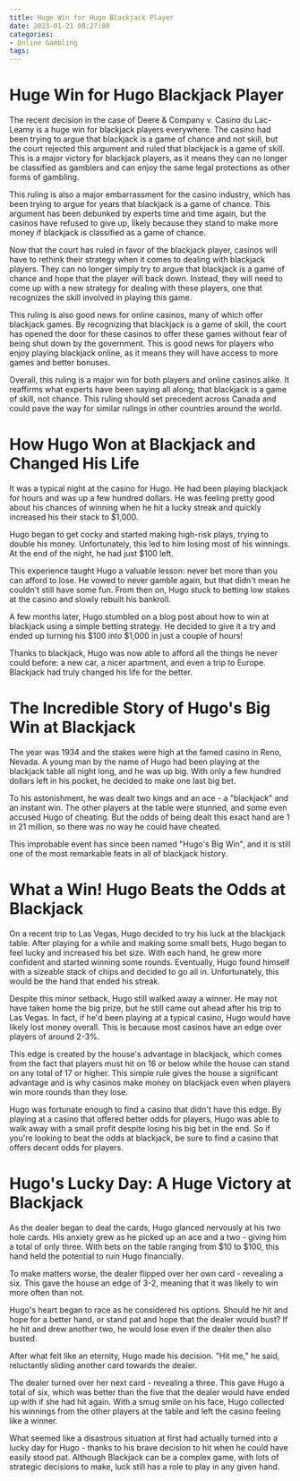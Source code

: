 ```yaml
---
title: Huge Win for Hugo Blackjack Player
date: 2023-01-21 00:27:00
categories:
- Online Gambling
tags:
---
```



#  Huge Win for Hugo Blackjack Player

The recent decision in the case of Deere & Company v. Casino du Lac-Leamy is a huge win for blackjack players everywhere. The casino had been trying to argue that blackjack is a game of chance and not skill, but the court rejected this argument and ruled that blackjack is a game of skill. This is a major victory for blackjack players, as it means they can no longer be classified as gamblers and can enjoy the same legal protections as other forms of gambling.

This ruling is also a major embarrassment for the casino industry, which has been trying to argue for years that blackjack is a game of chance. This argument has been debunked by experts time and time again, but the casinos have refused to give up, likely because they stand to make more money if blackjack is classified as a game of chance.

Now that the court has ruled in favor of the blackjack player, casinos will have to rethink their strategy when it comes to dealing with blackjack players. They can no longer simply try to argue that blackjack is a game of chance and hope that the player will back down. Instead, they will need to come up with a new strategy for dealing with these players, one that recognizes the skill involved in playing this game.

This ruling is also good news for online casinos, many of which offer blackjack games. By recognizing that blackjack is a game of skill, the court has opened the door for these casinos to offer these games without fear of being shut down by the government. This is good news for players who enjoy playing blackjack online, as it means they will have access to more games and better bonuses.

Overall, this ruling is a major win for both players and online casinos alike. It reaffirms what experts have been saying all along; that blackjack is a game of skill, not chance. This ruling should set precedent across Canada and could pave the way for similar rulings in other countries around the world.

#  How Hugo Won at Blackjack and Changed His Life

It was a typical night at the casino for Hugo. He had been playing blackjack for hours and was up a few hundred dollars. He was feeling pretty good about his chances of winning when he hit a lucky streak and quickly increased his their stack to $1,000.

Hugo began to get cocky and started making high-risk plays, trying to double his money. Unfortunately, this led to him losing most of his winnings. At the end of the night, he had just $100 left.

This experience taught Hugo a valuable lesson: never bet more than you can afford to lose. He vowed to never gamble again, but that didn't mean he couldn't still have some fun. From then on, Hugo stuck to betting low stakes at the casino and slowly rebuilt his bankroll.

A few months later, Hugo stumbled on a blog post about how to win at blackjack using a simple betting strategy. He decided to give it a try and ended up turning his $100 into $1,000 in just a couple of hours!

Thanks to blackjack, Hugo was now able to afford all the things he never could before: a new car, a nicer apartment, and even a trip to Europe. Blackjack had truly changed his life for the better.

#  The Incredible Story of Hugo's Big Win at Blackjack

The year was 1934 and the stakes were high at the famed casino in Reno, Nevada. A young man by the name of Hugo had been playing at the blackjack table all night long, and he was up big. With only a few hundred dollars left in his pocket, he decided to make one last big bet.

To his astonishment, he was dealt two kings and an ace - a "blackjack" and an instant win. The other players at the table were stunned, and some even accused Hugo of cheating. But the odds of being dealt this exact hand are 1 in 21 million, so there was no way he could have cheated.

This improbable event has since been named "Hugo's Big Win", and it is still one of the most remarkable feats in all of blackjack history.

#  What a Win! Hugo Beats the Odds at Blackjack

On a recent trip to Las Vegas, Hugo decided to try his luck at the blackjack table. After playing for a while and making some small bets, Hugo began to feel lucky and increased his bet size. With each hand, he grew more confident and started winning some rounds. Eventually, Hugo found himself with a sizeable stack of chips and decided to go all in. Unfortunately, this would be the hand that ended his streak.

Despite this minor setback, Hugo still walked away a winner. He may not have taken home the big prize, but he still came out ahead after his trip to Las Vegas. In fact, if he'd been playing at a typical casino, Hugo would have likely lost money overall. This is because most casinos have an edge over players of around 2-3%.

This edge is created by the house's advantage in blackjack, which comes from the fact that players must hit on 16 or below while the house can stand on any total of 17 or higher. This simple rule gives the house a significant advantage and is why casinos make money on blackjack even when players win more rounds than they lose.

Hugo was fortunate enough to find a casino that didn't have this edge. By playing at a casino that offered better odds for players, Hugo was able to walk away with a small profit despite losing his big bet in the end. So if you're looking to beat the odds at blackjack, be sure to find a casino that offers decent odds for players.

#  Hugo's Lucky Day: A Huge Victory at Blackjack

As the dealer began to deal the cards, Hugo glanced nervously at his two hole cards. His anxiety grew as he picked up an ace and a two - giving him a total of only three. With bets on the table ranging from $10 to $100, this hand held the potential to ruin Hugo financially.

To make matters worse, the dealer flipped over her own card - revealing a six. This gave the house an edge of 3-2, meaning that it was likely to win more often than not.

Hugo's heart began to race as he considered his options. Should he hit and hope for a better hand, or stand pat and hope that the dealer would bust? If he hit and drew another two, he would lose even if the dealer then also busted.

After what felt like an eternity, Hugo made his decision. "Hit me," he said, reluctantly sliding another card towards the dealer.

The dealer turned over her next card - revealing a three. This gave Hugo a total of six, which was better than the five that the dealer would have ended up with if she had hit again. With a smug smile on his face, Hugo collected his winnings from the other players at the table and left the casino feeling like a winner.

What seemed like a disastrous situation at first had actually turned into a lucky day for Hugo - thanks to his brave decision to hit when he could have easily stood pat. Although Blackjack can be a complex game, with lots of strategic decisions to make, luck still has a role to play in any given hand.
